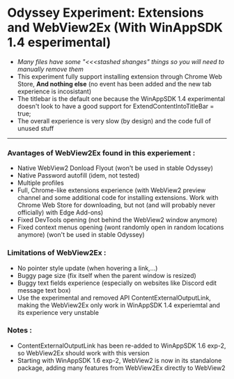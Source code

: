 # Odyssey Experiment: Extensions and WebView2Ex (With WinAppSDK 1.4 esperimental)
* _Many files have some "<<<stashed shanges" things so you will need to manually remove them_
* This experiment fully support installing extension through Chrome Web Store, **And nothing else** (no event has been added and the new tab experience is incosistant)
* The titlebar is the default one because the WinAppSDK 1.4 experimental doesn't look to have a good support for ExtendContentIntoTitleBar = true;
* The overall experience is very slow (by design) and the code full of unused stuff


--------------------

### Avantages of WebView2Ex found in this experiement :
* Native WebView2 Donload Flyout (won't be used in stable Odyssey)
* Native Password autofill (idem, not tested)
* Multiple profiles
* Full, Chrome-like extensions experience (with WebView2 preview channel and some additional code for installing extensions. Work with Chrome Web Store for downloading, but not (and will probably never officially) with Edge Add-ons)
* Fixed DevTools opening (not behind the WebView2 window anymore)
* Fixed context menus opening (wont randomly open in random locations anymore) (won't be used in stable Odyssey)


### Limitations of WebView2Ex :
* No pointer style update (when hovering a link,...)
* Buggy page size (fix itself when the parent window is resized)
* Buggy text fields experience (especially on websites like Discord edit message text box)
* Use the experimental and removed API ContentExternalOutputLink, making the WebView2Ex only work in WinAppSDK 1.4 experiemtal and its experience very unstable

### Notes :
* ContentExternalOutputLink has been re-added to WinAppSDK 1.6 exp-2, so WebView2Ex should work with this version
* Starting with WinAppSDK 1.6 exp-2, WebView2 is now in its standalone package, adding many features from WebView2Ex directly to WebView2
